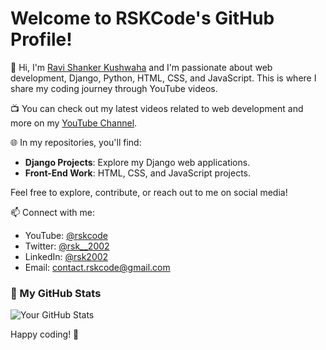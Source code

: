 # Welcome to RSKCode's GitHub Profile!

👋 Hi, I'm [Ravi Shanker Kushwaha](https://twitter.com/rsk__2002/) and I'm passionate about web development, Django, Python, HTML, CSS, and JavaScript. This is where I share my coding journey through YouTube videos.

📺 You can check out my latest videos related to web development and more on my [YouTube Channel](https://www.youtube.com/@rskcode).

🌐 In my repositories, you'll find:

- **Django Projects**: Explore my Django web applications.
- **Front-End Work**: HTML, CSS, and JavaScript projects.

Feel free to explore, contribute, or reach out to me on social media!

📫 Connect with me:
- YouTube: [@rskcode](https://www.youtube.com/@rskcode)
- Twitter: [@rsk__2002](https://twitter.com/devrsk_v1)
- LinkedIn: [@rsk2002](https://linkedin.com/in/rsk2002/)
- Email: [contact.rskcode@gmail.com](mailto:contact.rskcode@gmail.com)

### 🚀 My GitHub Stats
![Your GitHub Stats](https://github-readme-stats.vercel.app/api?username=rskcode&how_icons=true&theme=radical)

Happy coding! 🚀
